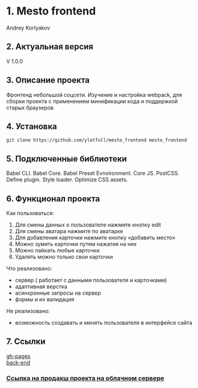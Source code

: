 # 1. Mesto frontend
Andrey Korlyakov  
## 2. Актуальная версия  
V 1.0.0  

## 3. Описание проекта
Фронтенд небольшой соцсети.
Изучение и настройка webpack, для сборки проекта с применением минификации кода и поддержкой старых браузеров

## 4. Установка  
`git clone https://github.com/yletfull/mesto_frontend mesto_frontend`

## 5. Подключенные библиотеки  
Babel CLI.
Babel Core.
Babel Preset Evnvironment.
Сore JS.
PostCSS.
Define plugin.
Style loader.
Optimize CSS assets.

## 6. Функционал проекта  
Как пользоваться:  
1) Для смены данных о пользователе нажмите кнопку edit  
2) Для смены аватара нажмите по аватарке  
3) Для добавления карточки нажмите кнопку «добавить место»  
4) Можно зумить карточки путем нажатия на них  
5) Можно лайкать любые карточки  
6) Удалять можно только свои карточки  

Что реализовано:  
- сервер ( работает с данными пользователя и карточками)  
- адаптивная верстка  
- асинхронные запросы на сервер  
- формы и их валидация  

Не реализовано:  
- возможность создавать и менять пользователя в интерфейсе сайта  

## 7. Ссылки
[gh-pages](https://yletfull.github.io/spr11/)  
[back-end](https://github.com/yletfull/mesto_api)    
### [Ссылка на продакш проекта на облачном сервере](https://www.mesto-project.gq/)   
